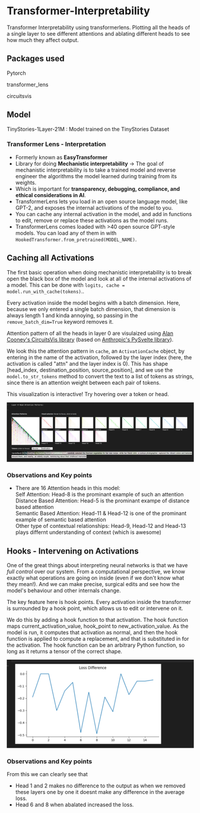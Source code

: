 # Transformer-Interpretability

Transformer Interpretability using transformerlens. Plotting all the heads of a single layer to see different attentions and ablating different heads to see how much they affect output.

## Packages used 
Pytorch

transformer_lens

circuitsvis



## Model 

TinyStories-1Layer-21M : Model trained on the TinyStories Dataset


### Transformer Lens - Interpretation
- Formerly known as **EasyTransformer**
- Library for doing **Mechanistic interpretability** ->  The goal of mechanistic interpretability is to take a trained model and reverse engineer the algorithms the model learned during training from its weights.
- Which is important for **transparency, debugging, compliance, and ethical considerations in AI**.
- TransformerLens lets you load in an open source language model, like GPT-2, and exposes the internal activations of the model to you.
- You can cache any internal activation in the model, and add in functions to edit, remove or replace these activations as the model runs.
- TransformerLens comes loaded with >40 open source GPT-style models. You can load any of them in with ```HookedTransformer.from_pretrained(MODEL_NAME)```.

## Caching all Activations

The first basic operation when doing mechanistic interpretability is to break open the black box of the model and look at all of the internal activations of a model. This can be done with `logits, cache = model.run_with_cache(tokens)`..

Every activation inside the model begins with a batch dimension. Here, because we only entered a single batch dimension, that dimension is always length 1 and kinda annoying, so passing in the `remove_batch_dim=True` keyword removes it.

Attention pattern of all the heads in layer 0 are visulaized using [Alan Cooney's CircuitsVis library](https://github.com/alan-cooney/CircuitsVis) (based on [Anthropic's PySvelte library](https://github.com/anthropics/PySvelte)).

We look this the attention pattern in `cache`, an `ActivationCache` object, by entering in the name of the activation, followed by the layer index (here, the activation is called "attn" and the layer index is 0). This has shape [head_index, destination_position, source_position], and we use the `model.to_str_tokens` method to convert the text to a list of tokens as strings, since there is an attention weight between each pair of tokens.

This visualization is interactive! Try hovering over a token or head.

![AttentionHead](./Images/AttentionHead.png)

### Observations and Key points

- There are 16 Attention heads in this model:
  <br>
  Self Attention: Head-8 is the prominant example of such an attention
  <br>
  Distance Based Attention: Head-5 is the prominant exampe of distance based attention
  <br>
  Semantic Based Attention: Head-11 & Head-12 is one of the prominant example of semantic based attention
  <br>
  Other type of contextual relationships: Head-9, Head-12 and Head-13 plays differnt understanding of context (which is awesome)

## Hooks - Intervening on Activations

One of the great things about interpreting neural networks is that we have *full control* over our system. From a computational perspective, we know exactly what operations are going on inside (even if we don't know what they mean!). And we can make precise, surgical edits and see how the model's behaviour and other internals change.


The key feature here is hook points. Every activation inside the transformer is surrounded by a hook point, which allows us to edit or intervene on it.

We do this by adding a hook function to that activation. The hook function maps current_activation_value, hook_point to new_activation_value. As the model is run, it computes that activation as normal, and then the hook function is applied to compute a replacement, and that is substituted in for the activation. The hook function can be an arbitrary Python function, so long as it returns a tensor of the correct shape.

![Loss Visualization](./Images/LossDiff.png)

### Observations and Key points

From this we can clearly see that
- Head 1 and 2 makes no difference to the output as when we removed these layers one by one it doesnt make any difference in the average loss. 
- Head 6 and 8 when abalated increased the loss.